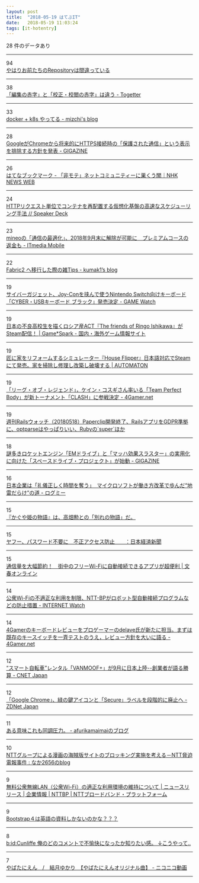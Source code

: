 ```yaml
---
layout: post
title:  "2018-05-19 はてぶIT"
date:   2018-05-19 11:03:24
tags: [it-hotentry]
---
```

28 件のデータあり

<hr><div class="row">
<div class="col-1"><span class="badge badge-pill badge-success h2">94</span></div>
<div class="col-11"><a href='https://qiita.com/mikesorae/items/ff8192fb9cf106262dbf' target='_blank'>やはりお前たちのRepositoryは間違っている</a></div>
</div>
<hr>
<div class="row">
<div class="col-1"><span class="badge badge-pill badge-success h2">38</span></div>
<div class="col-11"><a href='https://togetter.com/li/1227538' target='_blank'>「編集の赤字」と「校正・校閲の赤字」は違う - Togetter</a></div>
</div>
<hr>
<div class="row">
<div class="col-1"><span class="badge badge-pill badge-success h2">33</span></div>
<div class="col-11"><a href='http://mizchi.hatenablog.com/entry/2018/05/18/235509' target='_blank'>docker + k8s やってる - mizchi's blog</a></div>
</div>
<hr>
<div class="row">
<div class="col-1"><span class="badge badge-pill badge-success h2">28</span></div>
<div class="col-11"><a href='https://gigazine.net/news/20180518-chrome-security-indicators/' target='_blank'>GoogleがChromeから将来的にHTTPS接続時の「保護された通信」という表示を排除する方針を発表 - GIGAZINE</a></div>
</div>
<hr>
<div class="row">
<div class="col-1"><span class="badge badge-pill badge-success h2">26</span></div>
<div class="col-11"><a href='http://b.hatena.ne.jp/entry/s/www3.nhk.or.jp/news/web_tokushu/2018_0518.html' target='_blank'>はてなブックマーク - 「非モテ」ネットコミュニティーに巣くう闇｜NHK NEWS WEB</a></div>
</div>
<hr>
<div class="row">
<div class="col-1"><span class="badge badge-pill badge-success h2">24</span></div>
<div class="col-11"><a href='https://speakerdeck.com/matsumoto_r/httprikuesutodan-wei-dekontenawozai-pei-zhi-surujia-xiang-hua-ji-pan-falsegao-su-nasukeziyuringushou-fa' target='_blank'>HTTPリクエスト単位でコンテナを再配置する仮想化基盤の高速なスケジューリング手法 // Speaker Deck</a></div>
</div>
<hr>
<div class="row">
<div class="col-1"><span class="badge badge-pill badge-success h2">23</span></div>
<div class="col-11"><a href='http://www.itmedia.co.jp/mobile/articles/1805/18/news140.html' target='_blank'>mineoの「通信の最適化」、2018年9月末に解除が可能に　プレミアムコースの返金も - ITmedia Mobile</a></div>
</div>
<hr>
<div class="row">
<div class="col-1"><span class="badge badge-pill badge-success h2">22</span></div>
<div class="col-11"><a href='https://kumak1.hatenablog.com/entry/2018/05/18/181347' target='_blank'>Fabric2 へ移行した際の雑Tips - kumak1’s blog</a></div>
</div>
<hr>
<div class="row">
<div class="col-1"><span class="badge badge-pill badge-success h2">19</span></div>
<div class="col-11"><a href='https://game.watch.impress.co.jp/docs/news/1122650.html' target='_blank'>サイバーガジェット、Joy-Conを挟んで使うNintendo Switch向けキーボード「CYBER・USBキーボード ブラック」発売決定 - GAME Watch</a></div>
</div>
<hr>
<div class="row">
<div class="col-1"><span class="badge badge-pill badge-success h2">19</span></div>
<div class="col-11"><a href='https://www.gamespark.jp/article/2018/05/18/80886.html' target='_blank'>日本の不良高校生を描くロシア産ACT『The friends of Ringo Ishikawa』がSteam配信！ | Game*Spark - 国内・海外ゲーム情報サイト</a></div>
</div>
<hr>
<div class="row">
<div class="col-1"><span class="badge badge-pill badge-success h2">19</span></div>
<div class="col-11"><a href='http://jp.automaton.am/articles/newsjp/20180518-68136/' target='_blank'>匠に家をリフォームするシミュレーター『House Flipper』日本語対応でSteamにて発売。家を掃除し修理し改築し破壊する | AUTOMATON</a></div>
</div>
<hr>
<div class="row">
<div class="col-1"><span class="badge badge-pill badge-success h2">19</span></div>
<div class="col-11"><a href='http://www.4gamer.net/games/073/G007372/20180518054/' target='_blank'>「リーグ・オブ・レジェンド」，ケイン・コスギさん率いる「Team Perfect Body」が新トーナメント「CLASH」に参戦決定 - 4Gamer.net</a></div>
</div>
<hr>
<div class="row">
<div class="col-1"><span class="badge badge-pill badge-success h2">19</span></div>
<div class="col-11"><a href='https://techracho.bpsinc.jp/hachi8833/2018_05_18/56549' target='_blank'>週刊Railsウォッチ（20180518）Paperclip開発終了、RailsアプリをGDPR準拠に、optparseはやっぱりいい、Rubyの`super`ほか</a></div>
</div>
<hr>
<div class="row">
<div class="col-1"><span class="badge badge-pill badge-success h2">18</span></div>
<div class="col-11"><a href='https://gigazine.net/news/20180518-spacedrive-project/' target='_blank'>謎多きロケットエンジン「EMドライブ」と「マッハ効果スラスター」の実用化に向けた「スペースドライブ・プロジェクト」が始動 - GIGAZINE</a></div>
</div>
<hr>
<div class="row">
<div class="col-1"><span class="badge badge-pill badge-success h2">16</span></div>
<div class="col-11"><a href='https://logmi.jp/243422' target='_blank'>日本企業は「礼儀正しく時間を奪う」　マイクロソフトが働き方改革で歩んだ“地雷だらけ”の道 - ログミー</a></div>
</div>
<hr>
<div class="row">
<div class="col-1"><span class="badge badge-pill badge-success h2">15</span></div>
<div class="col-11"><a href='https://www.huffingtonpost.jp/2018/05/18/the-tale-of-the-princess-kaguya_a_23437690/' target='_blank'>『かぐや姫の物語』は、高畑勲との「別れの物語」だ。</a></div>
</div>
<hr>
<div class="row">
<div class="col-1"><span class="badge badge-pill badge-success h2">15</span></div>
<div class="col-11"><a href='https://www.nikkei.com/article/DGXMZO30694840Y8A510C1X30000/' target='_blank'>ヤフー、パスワード不要に　不正アクセス防止　　：日本経済新聞</a></div>
</div>
<hr>
<div class="row">
<div class="col-1"><span class="badge badge-pill badge-success h2">15</span></div>
<div class="col-11"><a href='http://bunshun.jp/articles/-/7395' target='_blank'>通信量を大幅節約！　街中のフリーWi-Fiに自動接続できるアプリが超便利 | 文春オンライン</a></div>
</div>
<hr>
<div class="row">
<div class="col-1"><span class="badge badge-pill badge-success h2">14</span></div>
<div class="col-11"><a href='https://internet.watch.impress.co.jp/docs/news/1122672.html' target='_blank'>公衆Wi-Fiの不適正な利用を制限、NTT-BPがロボット型自動接続プログラムなどの防止措置 - INTERNET Watch</a></div>
</div>
<hr>
<div class="row">
<div class="col-1"><span class="badge badge-pill badge-success h2">14</span></div>
<div class="col-11"><a href='http://www.4gamer.net/games/999/G999902/20180516115/' target='_blank'>4Gamerのキーボードレビューをプロゲーマーのdelave氏が新たに担当。まずは既存のキースイッチを一斉テストのうえ，レビュー方針を大いに語る - 4Gamer.net</a></div>
</div>
<hr>
<div class="row">
<div class="col-1"><span class="badge badge-pill badge-success h2">12</span></div>
<div class="col-11"><a href='https://japan.cnet.com/article/35119262/' target='_blank'>“スマート自転車”レンタル「VANMOOF+」が9月に日本上陸--創業者が語る勝算 - CNET Japan</a></div>
</div>
<hr>
<div class="row">
<div class="col-1"><span class="badge badge-pill badge-success h2">12</span></div>
<div class="col-11"><a href='https://japan.zdnet.com/article/35119376/' target='_blank'>「Google Chrome」、緑の鍵アイコンと「Secure」ラベルを段階的に廃止へ - ZDNet Japan</a></div>
</div>
<hr>
<div class="row">
<div class="col-1"><span class="badge badge-pill badge-success h2">11</span></div>
<div class="col-11"><a href='http://afurikamaimai.hatenablog.com/entry/2018/05/18/231544' target='_blank'>ある意味これも同調圧力。 - afurikamaimaiのブログ</a></div>
</div>
<hr>
<div class="row">
<div class="col-1"><span class="badge badge-pill badge-success h2">10</span></div>
<div class="col-11"><a href='http://www.naka2656-b.site/archives/9371328.html' target='_blank'>NTTグループによる漫画の海賊版サイトのブロッキング実施を考える－NTT脅迫電報事件 : なか2656のblog</a></div>
</div>
<hr>
<div class="row">
<div class="col-1"><span class="badge badge-pill badge-success h2">9</span></div>
<div class="col-11"><a href='http://www.ntt-bp.net/articles/news/?p=5892' target='_blank'>無料公衆無線LAN（公衆Wi-Fi）の適正な利用環境の維持について | ニュースリリース | 企業情報 | NTTBP | NTTブロードバンド・プラットフォーム</a></div>
</div>
<hr>
<div class="row">
<div class="col-1"><span class="badge badge-pill badge-success h2">9</span></div>
<div class="col-11"><a href='https://qiita.com/moitaro/items/f996eacbe8770209b6b1' target='_blank'>Bootstrap４は英語の資料しかないのかな？？？</a></div>
</div>
<hr>
<div class="row">
<div class="col-1"><span class="badge badge-pill badge-success h2">8</span></div>
<div class="col-11"><a href='https://anond.hatelabo.jp/20180518182011' target='_blank'>b:id:Cunliffe 俺のどのコメントで不愉快になったか知りたい感。 ↓こうやって..</a></div>
</div>
<hr>
<div class="row">
<div class="col-1"><span class="badge badge-pill badge-success h2">7</span></div>
<div class="col-11"><a href='http://www.nicovideo.jp/watch/sm33227073' target='_blank'>やばたにえん　/　結月ゆかり　【やばたにえんオリジナル曲】 - ニコニコ動画</a></div>
</div>
<hr>
